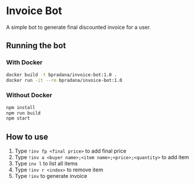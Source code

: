 # Invoice Bot
A simple bot to generate final discounted invoice for a user.

## Running the bot
### With Docker
```bash
docker build -t bpradana/invoice-bot:1.0 . 
docker run -it --rm bpradana/invoice-bot:1.0
```
### Without Docker
```bash
npm install
npm run build
npm start
```

## How to use
1. Type `!inv fp <final price>` to add final price
2. Type `!inv a <buyer name>;<item name>;<price>;<quantity>` to add item
3. Type `inv l` to list all items
4. Type `!inv r <index>` to remove item
5. Type `!inv` to generate invoice